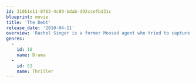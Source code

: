 ```yaml
---
id: 310b1e11-8f63-4c89-bdab-d92ccefbd31c
blueprint: movie
title: 'The Debt'
release_date: '2010-04-11'
overview: 'Rachel Singer is a former Mossad agent who tried to capture a notorious Nazi war criminal – the Surgeon of Birkenau – in a secret Israeli mission that ended with his death on the streets of East Berlin. Now, 30 years later, a man claiming to be the doctor has surfaced, and Rachel must return to Eastern Europe to uncover the truth. Overwhelmed by haunting memories of her younger self and her two fellow agents, the still-celebrated heroine must relive the trauma of those events and confront the debt she has incurred.'
genres:
  -
    id: 18
    name: Drama
  -
    id: 53
    name: Thriller
---
```

